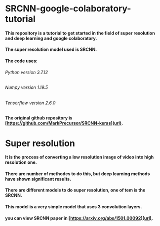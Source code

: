 # SRCNN-google-colaboratory-tutorial
#### This repository is a tutorial to get started in the field of super resolution and deep learning and google colaboratory.
#### The super resolution model used is **SRCNN**.
#### The code uses:
######     Python version 3.7.12
######     Numpy version 1.19.5
######     Tensorflow version 2.6.0 
#### The original github repository is [https://github.com/MarkPrecursor/SRCNN-keras](url).
# Super resolution
#### It is the process of converting a low resolution image of video into high resolution one.
#### There are number of methodes to do this, but deep learning methods have shown significant results.
#### There are different models to do super resolution, one of tem is the SRCNN.
#### This model is a very simple model that uses 3 convolution layers.
#### you can view SRCNN paper in [https://arxiv.org/abs/1501.00092](url).
